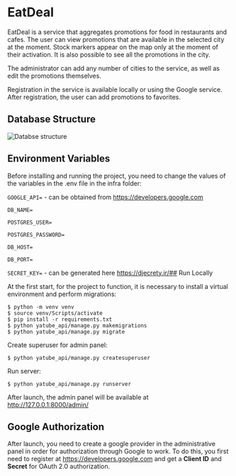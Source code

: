# EatDeal

EatDeal is a service that aggregates promotions for food in restaurants and cafes. The user can view promotions that are available in the selected city at the moment. Stock markers appear on the map only at the moment of their activation. It is also possible to see all the promotions in the city.


The administrator can add any number of cities to the service, as well as edit the promotions themselves.


Registration in the service is available locally or using the Google service. After registration, the user can add promotions to favorites.

## Database Structure

![Databse structure](https://github.com/lordot/eatdeal/blob/main/database_structure.png)

## Environment Variables

Before installing and running the project, you need to change the values ​​​​of the variables in the .env file in the infra folder:

`GOOGLE_API=` - 
can be obtained from https://developers.google.com

`DB_NAME=`

`POSTGRES_USER=`

`POSTGRES_PASSWORD=`

`DB_HOST=`

`DB_PORT=`

`SECRET_KEY=` - can be generated here https://djecrety.ir/## Run Locally

At the first start, for the project to function, it is necessary to install a virtual environment and perform migrations:

    $ python -m venv venv
    $ source venv/Scripts/activate
    $ pip install -r requirements.txt
    $ python yatube_api/manage.py makemigrations
    $ python yatube_api/manage.py migrate

Create superuser for admin panel:

    $ python yatube_api/manage.py createsuperuser

Run server:

    $ python yatube_api/manage.py runserver
    

After launch, the admin panel will be available at http://127.0.0.1:8000/admin/


## Google Authorization

After launch, you need to create a google provider in the administrative panel in order for authorization through Google to work. To do this, you first need to register at https://developers.google.com and get a **Client ID** and **Secret** for OAuth 2.0 authorization.

